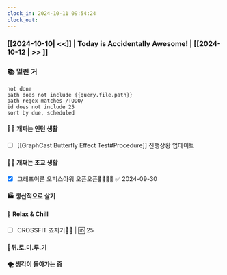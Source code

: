 ```yaml
---
clock_in: 2024-10-11 09:54:24
clock_out: 
---
```

### [[2024-10-10| <<]] | **Today is Accidentally Awesome!** | [[2024-10-12 | >> ]]

### 📚 밀린 거
```tasks
not done 
path does not include {{query.file.path}}
path regex matches /TODO/
id does not include 25
sort by due, scheduled
```

#### 🤦‍♂️ 개쩌는 인턴 생활
- [ ] [[GraphCast Butterfly Effect Test#Procedure]] 진행상황 업데이트

#### 👨‍🏫 개쩌는 조교 생활
- [x] 그래프이론 오피스아워 오픈오픈👩‍💻👨‍💻 ✅ 2024-09-30


#### 🏭 생산적으로 살기

#### 🍻 Relax & Chill 
- [ ] CROSSFIT 죠지기🏋️‍♀️ | 🆔 25


#### 💨뒤.로.미.루.기

#### 🌪 생각이 돌아가는 중